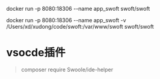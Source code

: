 
docker run -p 8080:18306 --name app_swoft swoft/swoft

docker run -p 8080:18306 --name app_swoft -v /Users/xd/xudong/code/swoft:/var/www/swoft swoft/swoft


# vsocde插件

> composer require Swoole/ide-helper


